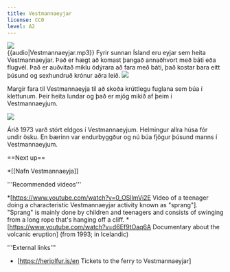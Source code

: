 ```yaml
---
title: Vestmannaeyjar
license: CC0
level: A2
---
```


<Image src="Ursula-drake-1OVcNeq6ZHQ-unsplash.jpg"/>

<div data-translate="true" data-audio-file="Vestmannaeyjar.mp3">
{{audio|Vestmannaeyjar.mp3}}
Fyrir sunnan Ísland eru eyjar sem heita Vestmannaeyjar. Það er hægt að komast þangað annaðhvort með báti eða flugvél. Það er auðvitað miklu ódýrara að fara með báti, það kostar bara eitt þúsund og sexhundruð krónur aðra leið.

<Image src="Jonatan-pie-OagAyc1Eh10-unsplash.jpg"/>

Margir fara til Vestmannaeyja til að skoða krúttlegu fuglana sem búa í klettunum. Þeir heita lundar og það er mjög mikið af þeim í Vestmannaeyjum.

<Image src="Anders-nord-t8jBiJQx4eE-unsplash.jpg"/>

Árið 1973 varð stórt eldgos í Vestmannaeyjum. Helmingur allra húsa fór undir ösku. En bærinn var endurbyggður og nú búa fjögur þúsund manns í Vestmannaeyjum.
</div>

==Next up==

*[[Nafn Vestmannaeyja]]

<div class="notes">
'''Recommended videos'''

*[https://www.youtube.com/watch?v=0_OSlImVi2E Video of a teenager doing a characteristic Vestmannaeyjar activity known as "sprang"]. "Sprang" is mainly done by children and teenagers and consists of swinging from a long rope that's hanging off a cliff.
*[https://www.youtube.com/watch?v=d6Ef9tOaq6A Documentary about the volcanic eruption] (from 1993; in Icelandic)

'''External links'''

* [https://herjolfur.is/en Tickets to the ferry to Vestmannaeyjar]
</div>

